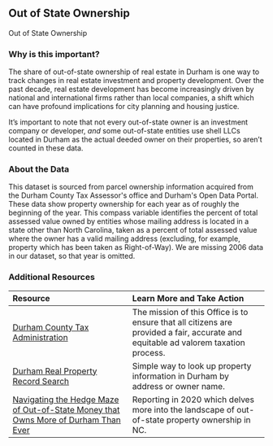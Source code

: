 ## Out of State Ownership
Out of State Ownership

### Why is this important?
The share of out-of-state ownership of real estate in Durham is one way to track changes in real estate investment and property development. Over the past decade, real estate development has become increasingly driven by national and international firms rather than local companies, a shift which can have profound implications for city planning and housing justice. 

It’s important to note that not every out-of-state owner is an investment company or developer, *and* some out-of-state entities use shell LLCs located in Durham as the actual deeded owner on their properties, so aren’t counted in these data.

### About the Data
This dataset is sourced from parcel ownership information acquired from the Durham County Tax Assessor's office and Durham's Open Data Portal. These data show property ownership for each year as of roughly the beginning of the year. This compass variable identifies the percent of total assessed value owned by entities whose mailing address is located in a state other than North Carolina, taken as a percent of total assessed value where the owner has a valid mailing address (excluding, for example, property which has been taken as Right-of-Way). We are missing 2006 data in our dataset, so that year is omitted.

### Additional Resources
|Resource | Learn More and Take Action | 
|:--- | :--- |
|[Durham County Tax Administration](http://dconc.gov/government/departments-f-z/tax-administration)| The mission of this Office is to ensure that all citizens are provided a fair, accurate and equitable ad valorem taxation process.
|[Durham Real Property Record Search](https://property.spatialest.com/nc/durham/)|Simple way to look up property information in Durham by address or owner name.|
|[Navigating the Hedge Maze of Out-of-State Money that Owns More of Durham Than Ever](https://indyweek.com/news/durham/durham-out-of-state-ownership-gentrification/)|Reporting in 2020 which delves more into the landscape of out-of-state property ownership in NC.|
